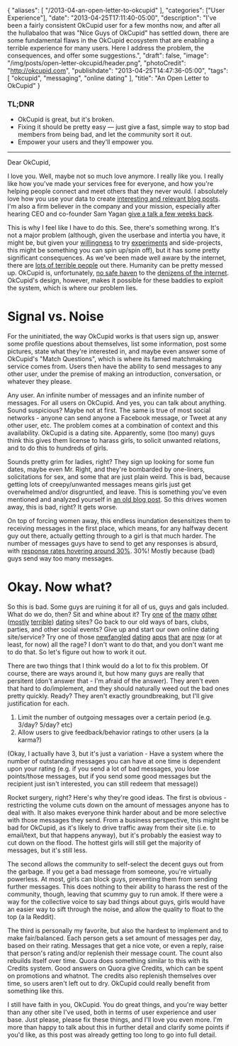 {
   "aliases": [
    "/2013-04-an-open-letter-to-okcupid"
   ],
   "categories": ["User Experience"],
   "date": "2013-04-25T17:11:40-05:00",
   "description": "I've been a fairly consistent OkCupid user for a few months now, and after all the hullabaloo that was \"Nice Guys of OkCupid\" has settled down, there are some fundamental flaws in the OkCupid ecosystem that are enabling a terrible experience for many users. Here I address the problem, the consequences, and offer some suggestions.",
   "draft": false,
   "image": "/img/posts/open-letter-okcupid/header.png",
   "photoCredit": "http://okcupid.com",
   "publishdate": "2013-04-25T14:47:36-05:00",
   "tags": [
      "okcupid",
      "messaging",
      "online dating"
   ],
   "title": "An Open Letter to OkCupid"
}

<div class="tldnr">
  <h3>TL;DNR</h3>
  <ul>
    <li>OkCupid is great, but it's broken.</li>
    <li>Fixing it should be pretty easy &mdash; just give a fast, simple way to stop bad members from being bad, and let the community sort it out.</li>
    <li>Empower your users and they'll empower you.</li>
  </ul>
</div>

---

Dear OkCupid,

I love you. Well, maybe not so much love anymore. I really like you. I really like how you've made your services free for everyone, and how you're helping people connect and meet others that they never would. I absolutely love how you use your data to create <a href="http://blog.okcupid.com">interesting and relevant blog posts</a>. I'm also a firm believer in the company and your mission, especially after hearing CEO and co-founder Sam Yagan <a href="http://www.capitalentrepreneurs.com/tonight-wisconsin-startup-night-techstars/">give a talk a few weeks back</a>.

This is why I feel like I have to do this. See, there's something wrong. It's not a major problem (although, given the userbase and intertia you have, it might be, but given your <a href="http://www.crazyblinddate.com/">willingness</a> to try <a href="http://www.okcupid.com/mybestface">experiments</a> and side-projects, this might be something you can spin up/spin off), but it has some pretty significant consequences. As we've been made well aware by the internet, there are <a href="http://theinternetisterrible.com/">lots of terrible people</a> out there. Humanity can be pretty messed up. OkCupid is, unfortunately, <a href="http://www.mandatory.com/2012/11/13/ok-cupid-an-exploration-into-just-how-low-some-guys-will-go">no safe haven</a> to the <a href="http://www.tumblr.com/tagged/nice%20guys%20of%20okcupid">denizens of the internet</a>. OkCupid's design, however, makes it possible for these baddies to exploit the system, which is where our problem lies.

# Signal vs. Noise <a name="signal" href="#signal"><i class="ion-link"></i></a>

For the uninitiated, the way OkCupid works is that users sign up, answer some profile questions about themselves, list some information, post some pictures, state what they're interested in, and maybe even answer some of OkCupid's "Match Questions", which is where its famed matchmaking service comes from. Users then have the ability to send messages to any other user, under the premise of making an introduction, conversation, or whatever they please.

Any user. An infinite number of messages and an infinite number of messages. For all users on OkCupid. And yes, you can talk about anything. Sound suspicious? Maybe not at first. The same is true of most social networks - anyone can send anyone a Facebook message, or Tweet at any other user, etc. The problem comes at a combination of context and this availability. OkCupid is a dating site. Apparently, some (too many) guys think this gives them license to harass girls, to solicit unwanted relations, and to do this to hundreds of girls.

Sounds pretty grim for ladies, right? They sign up looking for some fun dates, maybe even Mr. Right, and they're bombarded by one-liners, solicitations for sex, and some that are just plain weird. This is bad, because getting lots of creepy/unwanted messages means girls just get overwhelmed and/or disgruntled, and leave. This is something you've even mentioned and analyzed yourself in <a href="http://blog.okcupid.com/index.php/the-mathematics-of-beauty/">an old blog post</a>. So this drives women away, this is bad, right? It gets worse.

On top of forcing women away, this endless inundation desensitizes them to receiving messages in the first place, which means, for any halfway decent guy out there, actually getting through to a girl is that much harder. The number of messages guys have to send to get any responses is absurd, with&nbsp;<a href="http://blog.okcupid.com/index.php/online-dating-advice-exactly-what-to-say-in-a-first-message/">response rates hovering around 30%</a>. 30%! Mostly because (bad) guys send way too many messages.

# Okay. Now what? <a name="solution" href="#solution"><i class="ion-link"></i></a>

So this is bad. Some guys are ruining it for all of us, guys and gals included. What do we do, then? Sit and whine about it? Try <a href="http://www.eharmony.com/">one</a> <a href="http://www.ourtime.com/">of</a> <a href="http://www.chemistry.com/">the</a> <a href="https://www.zoosk.com/">many</a> <a href="http://www.match.com/index.aspx">other</a> (</span><a href="http://www.pof.com/">mostly</a> <a href="http://www.christianmingle.com/">terrible</a>) <a href="http://www.benaughty.com/">dating</a> sites? Go back to our old ways of bars, clubs, parties, and other social events? Give up and start our own online dating site/service? Try one of those <a href="http://www.onlulu.com/">newfangled</a> <a href="http://swoonapp.com/">dating</a> <a href="http://blendr.com/" >apps</a> <a href="http://www.gotinder.com/index.html">that</a> <a href="http://grindr.com/">are</a> <a href="https://coffeemeetsbagel.com/">now</a> (or at least, for now) all the rage? I don't want to do that, and you don't want me to do that. So let's figure out how to work it out.</span>

There are two things that I think would do a lot to fix this problem. Of course, there are ways around it, but how many guys are really that persitent (don't answer that - I'm afraid of the answer). They aren't even that hard to do/implement, and they should naturally weed out the bad ones pretty quickly. Ready? They aren't exactly groundbreaking, but I'll give justification for each.

1. Limit the number of outgoing messages over a certain period (e.g. 3/day? 5/day? etc)
2. Allow users to give feedback/behavior ratings to other users (a la karma?)

(Okay, I actually have 3, but it's just a variation  - Have a system where the number of outstanding messages you can have at one time is dependent upon your rating (e.g. if you send a lot of bad messages, you lose points/those messages, but if you send some good messages but the recipient just isn't interested, you can still redeem that message))

Rocket surgery, right? Here's why they're good ideas. The first is obvious - restricting the volume cuts down on the amount of messages anyone has to deal with. It also makes everyone think harder about and be more selective with those messages they send. From a business perspective, this might be bad for OkCupid, as it's likely to drive traffic away from their site (i.e. to email/text, but that happens anyway), but it's probably the easiest way to cut down on the flood. The hottest girls will still get the majority of messages, but it's still less.

The second allows the community to self-select the decent guys out from the garbage. If you get a bad message from someone, you're virtually powerless. At most, girls can block guys, preventing them from sending further messages. This does nothing to their ability to harass the rest of the community, though, leaving that scummy guy to run amok. If there were a way for the collective voice to say bad things about guys, girls would have an easier way to sift through the noise, and allow the quality to float to the top (a la Reddit).

The third is personally my favorite, but also the hardest to implement and to make fair/balanced. Each person gets a set amount of messages per day, based on their rating. Messages that get a nice vote, or even a reply, raise that person's rating and/or replenish their message count. The count also rebuilds itself over time. Quora does something similar to this with its Credits system. Good answers on Quora give Credits, which can be spent on promotions and whatnot. The credits also replenish themselves over time, so users aren't left out to dry. OkCupid could really benefit from something like this.

I still have faith in you, OkCupid. You do great things, and you're way better than any other site I've used, both in terms of user experience and user base. Just please, please fix these things, and I'll love you even more. I'm more than happy to talk about this in further detail and clarify some points if you'd like, as this post was already getting too long to go into full detail.
